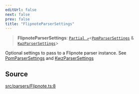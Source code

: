 ```yaml
---
editUrl: false
next: false
prev: false
title: "FlipnoteParserSettings"
---
```


> **FlipnoteParserSettings**: [`Partial ↗️`]( https://www.typescriptlang.org/docs/handbook/utility-types.html#partialtype )\<[`PpmParserSettings`](/api/type-aliases/ppmparsersettings/) & [`KwzParserSettings`](/api/type-aliases/kwzparsersettings/)\>

Optional settings to pass to a Flipnote parser instance. See [PpmParserSettings](../../../../../../../api/type-aliases/ppmparsersettings) and [KwzParserSettings](../../../../../../../api/type-aliases/kwzparsersettings)

## Source

[src/parsers/Flipnote.ts:8](https://github.com/jaames/flipnote.js/blob/afe27e228e29d19d2dff33dfb324ba35dc913507/src/parsers/Flipnote.ts#L8)
